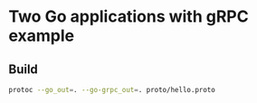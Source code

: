 # Two Go applications with gRPC example

## Build

```bash
protoc --go_out=. --go-grpc_out=. proto/hello.proto
```
